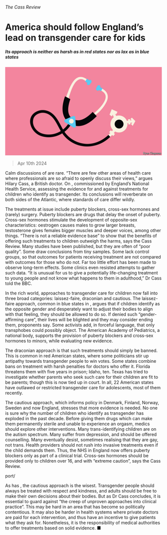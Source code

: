 ###### The Cass Review

# America should follow England’s lead on transgender care for kids 

##### Its approach is neither as harsh as in red states nor as lax as in blue states 

![image](images/20240413_LDD004.jpg) 

> Apr 10th 2024 

Calm discussions of  are rare. “There are few other areas of health care where professionals are so afraid to openly discuss their views,” argues Hilary Cass, a British doctor. On , commissioned by England’s National Health Service, assessing the evidence for and against treatments for children who identify as transgender. Its conclusions will reverberate on both sides of the Atlantic, where standards of care differ wildly. 

The treatments at issue include puberty blockers, cross-sex hormones and (rarely) surgery. Puberty blockers are drugs that delay the onset of puberty. Cross-sex hormones stimulate the development of opposite-sex characteristics: oestrogen causes males to grow larger breasts, testosterone gives females bigger muscles and deeper voices, among other things. “There is not a reliable evidence base” to show that the benefits of offering such treatments to children outweigh the harms, says the Cass Review. Many studies have been published, but they are often of “poor quality”. Some draw conclusions from tiny samples. Some lack control groups, so that outcomes for patients receiving treatment are not compared with outcomes for those who do not. Far too little effort has been made to observe long-term effects. Some clinics even resisted attempts to gather such data. “It is unusual for us to give a potentially life-changing treatment to young people and not know what happens to them in adulthood,” Dr Cass told the BBC.

In the rich world, approaches to transgender care for children now fall into three broad categories: laissez-faire, draconian and cautious. The laissez-faire approach, common in blue states in , argues that if children identify as the opposite gender and desperately want to adjust their bodies to align with that feeling, they should be allowed to do so. If denied such “gender-affirming care”, their lives will be blighted and they may consider ending them, proponents say. Some activists add, in forceful language, that only transphobes could possibly object. The American Academy of Pediatrics, a national body, supports the provision of puberty blockers and cross-sex hormones to minors, while evaluating new evidence. 

The draconian approach is that such treatments should simply be banned. This is common in red American states, where some politicians stir up antipathy towards transgender people to win votes. Some states combine bans on treatment with harsh penalties for doctors who offer it. Florida threatens them with five years in prison; Idaho, ten. Texas has tried to investigate whether parents who seek such care for their children are fit to be parents; though this is now tied up in court. In all, 22 American states have outlawed or restricted transgender care for adolescents, most of them recently.

The cautious approach, which informs policy in Denmark, Finland, Norway, Sweden and now England, stresses that more evidence is needed. No one is sure why the number of children who identify as transgender has exploded in the past decade. Before giving them drugs which can make them permanently sterile and unable to experience an orgasm, medics should explore other interventions. Many trans-identifying children are on the autism spectrum. Many suffer from depression, and should be offered counselling. Many eventually desist, sometimes realising that they are gay, not trans. Health providers should not rush into invasive treatments even if the child demands them. Thus, the NHS in England now offers puberty blockers only as part of a clinical trial. Cross-sex hormones should be provided only to children over 16, and with “extreme caution”, says the Cass Review. 

port/

As  has , the cautious approach is the wisest. Transgender people should always be treated with respect and kindness, and adults should be free to make their own decisions about their bodies. But as Dr Cass concludes, it is essential to guard against “the creep of unproven approaches into clinical practice”. This may be hard in an area that has become so politically contentious. It may also be harder in health systems where private doctors are paid for each intervention, and thus have an incentive to give patients what they ask for. Nonetheless, it is the responsibility of medical authorities to offer treatments based on solid evidence. ■

